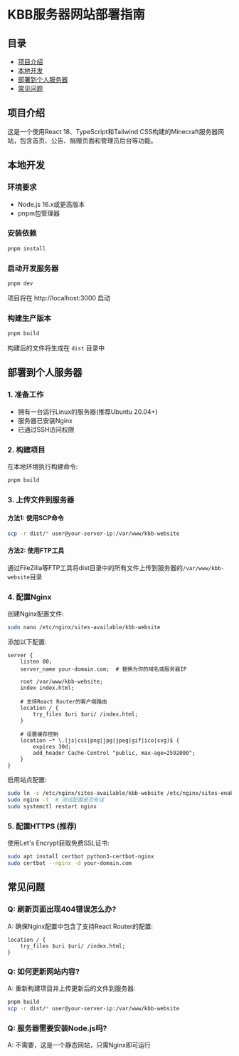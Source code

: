 # KBB服务器网站部署指南

## 目录
- [项目介绍](#项目介绍)
- [本地开发](#本地开发)
- [部署到个人服务器](#部署到个人服务器)
- [常见问题](#常见问题)

## 项目介绍
这是一个使用React 18、TypeScript和Tailwind CSS构建的Minecraft服务器网站，包含首页、公告、捐赠页面和管理员后台等功能。

## 本地开发

### 环境要求
- Node.js 16.x或更高版本
- pnpm包管理器

### 安装依赖
```bash
pnpm install
```

### 启动开发服务器
```bash
pnpm dev
```
项目将在 http://localhost:3000 启动

### 构建生产版本
```bash
pnpm build
```
构建后的文件将生成在 `dist` 目录中

## 部署到个人服务器

### 1. 准备工作
- 拥有一台运行Linux的服务器(推荐Ubuntu 20.04+)
- 服务器已安装Nginx
- 已通过SSH访问权限

### 2. 构建项目
在本地环境执行构建命令:
```bash
pnpm build
```

### 3. 上传文件到服务器
#### 方法1: 使用SCP命令
```bash
scp -r dist/* user@your-server-ip:/var/www/kbb-website
```

#### 方法2: 使用FTP工具
通过FileZilla等FTP工具将dist目录中的所有文件上传到服务器的`/var/www/kbb-website`目录

### 4. 配置Nginx
创建Nginx配置文件:
```bash
sudo nano /etc/nginx/sites-available/kbb-website
```

添加以下配置:
```nginx
server {
    listen 80;
    server_name your-domain.com;  # 替换为你的域名或服务器IP

    root /var/www/kbb-website;
    index index.html;

    # 支持React Router的客户端路由
    location / {
        try_files $uri $uri/ /index.html;
    }

    # 设置缓存控制
    location ~* \.(js|css|png|jpg|jpeg|gif|ico|svg)$ {
        expires 30d;
        add_header Cache-Control "public, max-age=2592000";
    }
}
```

启用站点配置:
```bash
sudo ln -s /etc/nginx/sites-available/kbb-website /etc/nginx/sites-enabled/
sudo nginx -t  # 测试配置是否有误
sudo systemctl restart nginx
```

### 5. 配置HTTPS (推荐)
使用Let's Encrypt获取免费SSL证书:
```bash
sudo apt install certbot python3-certbot-nginx
sudo certbot --nginx -d your-domain.com
```

## 常见问题

### Q: 刷新页面出现404错误怎么办?
A: 确保Nginx配置中包含了支持React Router的配置:
```nginx
location / {
    try_files $uri $uri/ /index.html;
}
```

### Q: 如何更新网站内容?
A: 重新构建项目并上传更新后的文件到服务器:
```bash
pnpm build
scp -r dist/* user@your-server-ip:/var/www/kbb-website
```

### Q: 服务器需要安装Node.js吗?
A: 不需要，这是一个静态网站，只需Nginx即可运行